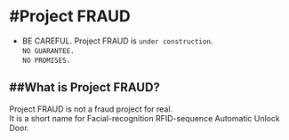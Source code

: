 #Project FRAUD
=

* BE CAREFUL. Project FRAUD is `under construction`. <br>
`NO GUARANTEE. `<br>
`NO PROMISES.`

##What is Project FRAUD?
---
Project FRAUD is not a fraud project for real. <br>
It is a short name for Facial-recognition RFID-sequence Automatic Unlock Door.

